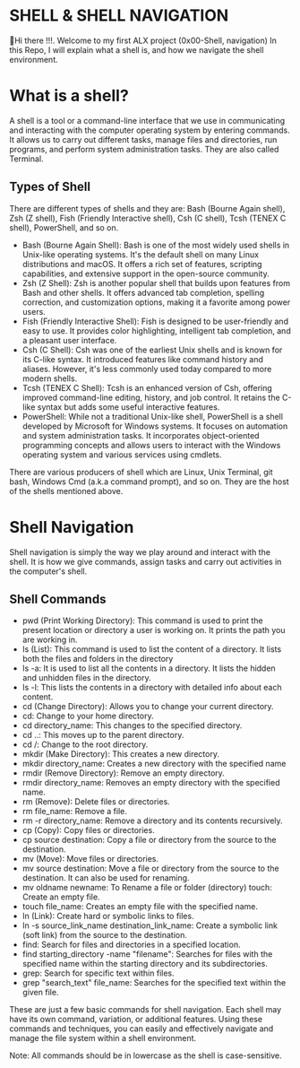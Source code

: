# SHELL & SHELL NAVIGATION
👋Hi there !!!. Welcome to my first ALX project (0x00-Shell, navigation)
In this Repo, I will explain what a shell is, and how we navigate the shell environment.

# What is a shell?
A shell is a tool or a command-line interface that we use in communicating and interacting with the computer operating system by entering commands. It allows us to carry out different tasks, manage files and directories, run programs, and perform system administration tasks. They are also called Terminal.
## Types of Shell
There are different types of shells and they are:
Bash (Bourne Again shell), Zsh (Z shell), Fish (Friendly Interactive shell), Csh (C shell), Tcsh (TENEX C shell), PowerShell, and so on.
- Bash (Bourne Again Shell): Bash is one of the most widely used shells in Unix-like operating systems. It's the default shell on many Linux distributions and macOS. It offers a rich set of features, scripting capabilities, and extensive support in the open-source community.
- Zsh (Z Shell): Zsh is another popular shell that builds upon features from Bash and other shells. It offers advanced tab completion, spelling correction, and customization options, making it a favorite among power users.
- Fish (Friendly Interactive Shell): Fish is designed to be user-friendly and easy to use. It provides color highlighting, intelligent tab completion, and a pleasant user interface.
- Csh (C Shell): Csh was one of the earliest Unix shells and is known for its C-like syntax. It introduced features like command history and aliases. However, it's less commonly used today compared to more modern shells.
- Tcsh (TENEX C Shell): Tcsh is an enhanced version of Csh, offering improved command-line editing, history, and job control. It retains the C-like syntax but adds some useful interactive features.
- PowerShell: While not a traditional Unix-like shell, PowerShell is a shell developed by Microsoft for Windows systems. It focuses on automation and system administration tasks. It incorporates object-oriented programming concepts and allows users to interact with the Windows operating system and various services using cmdlets.

There are various producers of shell which are Linux, Unix Terminal, git bash, Windows Cmd (a.k.a command prompt), and so on. They are the host of the shells mentioned above.

# Shell Navigation
Shell navigation is simply the way we play around and interact with the shell. It is how we give commands, assign tasks and carry out activities in the computer's shell.

## Shell Commands
- pwd (Print Working Directory): This command is used to print the present location or directory a user is working on. It prints the path you are working in.
- ls (List): This command is used to list the content of a directory. It lists both the files and folders in the directory
- ls -a: It is used to list all the contents in a directory. It lists the hidden and unhidden files in the directory.
- ls -l: This lists the contents in a directory with detailed info about each content.
- cd (Change Directory): Allows you to change your current directory.
- cd: Change to your home directory.
- cd directory_name: This changes to the specified directory.
- cd ..: This moves up to the parent directory.
- cd /: Change to the root directory.
- mkdir (Make Directory): This creates a new directory.
- mkdir directory_name: Creates a new directory with the specified name
- rmdir (Remove Directory): Remove an empty directory.
- rmdir directory_name: Removes an empty directory with the specified name.
- rm (Remove): Delete files or directories.
- rm file_name: Remove a file.
- rm -r directory_name: Remove a directory and its contents recursively.
- cp (Copy): Copy files or directories.
- cp source destination: Copy a file or directory from the source to the destination.
- mv (Move): Move files or directories.
- mv source destination: Move a file or directory from the source to the destination. It can also be used for renaming.
- mv oldname newname: To Rename a file or folder (directory)
touch: Create an empty file.
- touch file_name: Creates an empty file with the specified name.
- ln (Link): Create hard or symbolic links to files.
- ln -s source_link_name destination_link_name: Create a symbolic link (soft link) from the source to the destination.
- find: Search for files and directories in a specified location.
- find starting_directory -name "filename": Searches for files with the specified name within the starting directory and its subdirectories.
- grep: Search for specific text within files.
- grep "search_text" file_name: Searches for the specified text within the given file.

These are just a few basic commands for shell navigation. Each shell may have its own command, variation, or additional features. Using these commands and techniques, you can easily and effectively navigate and manage the file system within a shell environment.

Note: All commands should be in lowercase as the shell is case-sensitive.
